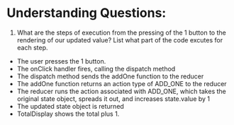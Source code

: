 # Understanding Questions:
1. What are the steps of execution from the pressing of the 1 button to the rendering of our updated value? List what part of the code excutes for each step.
* The user presses the 1 button.
* The onClick handler fires, calling the dispatch method
* The dispatch method sends the addOne function to the reducer
* The addOne function returns an action type of ADD_ONE to the reducer
* The reducer runs the action associated with ADD_ONE, which takes the original state object, spreads it out, and increases state.value by 1
*  The updated state object is returned
* TotalDisplay shows the total plus 1.
